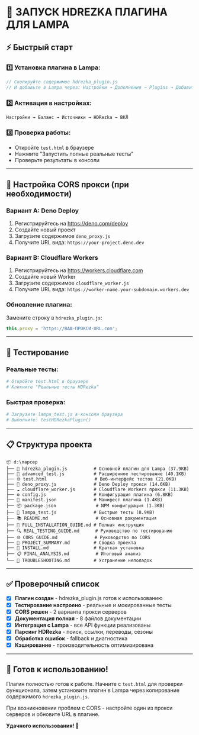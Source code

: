 # 🚀 ЗАПУСК HDREZKA ПЛАГИНА ДЛЯ LAMPA

## ⚡ Быстрый старт

### 1️⃣ **Установка плагина в Lampa:**

```javascript
// Скопируйте содержимое hdrezka_plugin.js
// И добавьте в Lampa через: Настройки → Дополнения → Plugins → Добавить плагин
```

### 2️⃣ **Активация в настройках:**
```
Настройки → Баланс → Источники → HDRezka → ВКЛ
```

### 3️⃣ **Проверка работы:**
- Откройте `test.html` в браузере
- Нажмите "Запустить полные реальные тесты"
- Проверьте результаты в консоли

---

## 🔧 Настройка CORS прокси (при необходимости)

### **Вариант A: Deno Deploy**
1. Регистрируйтесь на https://deno.com/deploy
2. Создайте новый проект
3. Загрузите содержимое `deno_proxy.js`
4. Получите URL вида: `https://your-project.deno.dev`

### **Вариант B: Cloudflare Workers**  
1. Регистрируйтесь на https://workers.cloudflare.com
2. Создайте новый Worker
3. Загрузите содержимое `cloudflare_worker.js`
4. Получите URL вида: `https://worker-name.your-subdomain.workers.dev`

### **Обновление плагина:**
Замените строку в `hdrezka_plugin.js`:
```javascript
this.proxy = 'https://ВАШ-ПРОКСИ-URL.com';
```

---

## 🧪 Тестирование

### **Реальные тесты:**
```bash
# Откройте test.html в браузере
# Кликните "Реальные тесты HDRezka"
```

### **Быстрая проверка:**
```bash
# Загрузите lampa_test.js в консоли браузера
# Выполните: testHDRezkaPlugin()
```

---

## 📋 Структура проекта

```
📦 d:\парсер
├── 🎯 hdrezka_plugin.js          # Основной плагин для Lampa (37.9KB)
├── 🧪 advanced_test.js           # Расширенное тестирование (40.1KB)  
├── 🌐 test.html                  # Веб-интерфейс тестов (21.0KB)
├── 🔧 deno_proxy.js              # Deno Deploy прокси (14.6KB)
├── ☁️ cloudflare_worker.js       # Cloudflare Workers прокси (11.3KB)
├── ⚙️ config.js                  # Конфигурация плагина (6.8KB)
├── 📄 manifest.json              # Манифест плагина (1.4KB)
├── 📦 package.json               # NPM конфигурация (1.3KB)
├── 🚀 lampa_test.js              # Быстрые тесты (8.9KB)
├── 📚 README.md                  # Основная документация
├── 📖 FULL_INSTALLATION_GUIDE.md # Полная инструкция
├── 🔍 REAL_TESTING_GUIDE.md      # Руководство по тестированию
├── 🌐 CORS_GUIDE.md              # Руководство по CORS
├── 📝 PROJECT_SUMMARY.md         # Сводка проекта
├── 💾 INSTALL.md                 # Краткая установка
├── 📋 FINAL_ANALYSIS.md          # Итоговый анализ
└── 🔧 TROUBLESHOOTING.md         # Устранение неполадок
```

---

## ✅ Проверочный список

- [x] **Плагин создан** - hdrezka_plugin.js готов к использованию
- [x] **Тестирование настроено** - реальные и мокированные тесты
- [x] **CORS решен** - 2 варианта прокси серверов  
- [x] **Документация полная** - 8 файлов документации
- [x] **Интеграция с Lampa** - все API функции реализованы
- [x] **Парсинг HDRezka** - поиск, ссылки, переводы, сезоны
- [x] **Обработка ошибок** - fallback и диагностика
- [x] **Кэширование** - производительность оптимизирована

---

## 🎉 Готов к использованию!

Плагин полностью готов к работе. Начните с `test.html` для проверки функционала, затем установите плагин в Lampa через копирование содержимого `hdrezka_plugin.js`.

При возникновении проблем с CORS - настройте один из прокси серверов и обновите URL в плагине.

**Удачного использования! 🚀**

